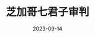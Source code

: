 ---
layout: movie-review
title: 芝加哥七君子审判
description: >
  题材的价值大于内容的价值。电影本身比起《辩护人》差了太多。
category: 电影
img: assets/img/movie/2023/zhi_jia_ge_qi_jun_zi_shen_pan.webp
star: 4
date: 2023-09-14
---